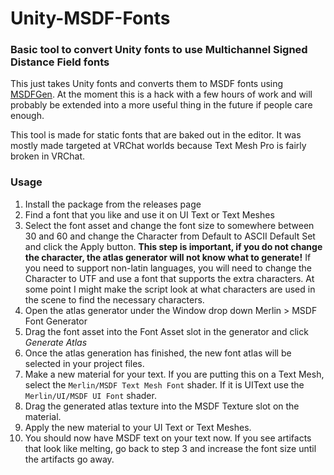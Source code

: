 # Unity-MSDF-Fonts
### Basic tool to convert Unity fonts to use Multichannel Signed Distance Field fonts

This just takes Unity fonts and converts them to MSDF fonts using [MSDFGen](https://github.com/Chlumsky/msdfgen). At the moment this is a hack with a few hours of work and will probably be extended into a more useful thing in the future if people care enough. 

This tool is made for static fonts that are baked out in the editor. It was mostly made targeted at VRChat worlds because Text Mesh Pro is fairly broken in VRChat. 

### Usage
1. Install the package from the releases page 
2. Find a font that you like and use it on UI Text or Text Meshes
3. Select the font asset and change the font size to somewhere between 30 and 60 and change the Character from Default to ASCII Default Set and click the Apply button. **This step is important, if you do not change the character, the atlas generator will not know what to generate!** If you need to support non-latin languages, you will need to change the Character to UTF and use a font that supports the extra characters. At some point I might make the script look at what characters are used in the scene to find the necessary characters. 
4. Open the atlas generator under the Window drop down Merlin > MSDF Font Generator
5. Drag the font asset into the Font Asset slot in the generator and click *Generate Atlas*
6. Once the atlas generation has finished, the new font atlas will be selected in your project files. 
7. Make a new material for your text. If you are putting this on a Text Mesh, select the `Merlin/MSDF Text Mesh Font` shader. If it is UIText use the `Merlin/UI/MSDF UI Font` shader.
8. Drag the generated atlas texture into the MSDF Texture slot on the material.
9. Apply the new material to your UI Text or Text Meshes.
10. You should now have MSDF text on your text now. If you see artifacts that look like melting, go back to step 3 and increase the font size until the artifacts go away.
